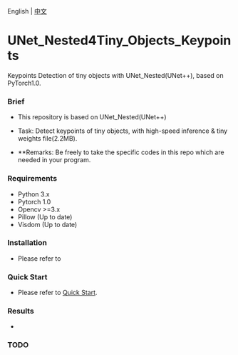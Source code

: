 English | [中文](https://github.com/unademo/UNet_Nested4Tiny_Objects_Keypoints/blob/master/README_CN.md)

# UNet_Nested4Tiny_Objects_Keypoints

Keypoints Detection of tiny objects with UNet_Nested(UNet++), based on PyTorch1.0.


### Brief

- This repository is based on UNet_Nested(UNet++)

- Task: Detect keypoints of tiny objects, with high-speed inference & tiny weights file(2.2MB).

- **Remarks: Be freely to take the specific codes in this repo which are needed in your program.


### Requirements

- Python 3.x
- Pytorch 1.0
- Opencv >=3.x
- Pillow (Up to date)
- Visdom (Up to date)


### Installation

- Please refer to 


### Quick Start

- Please refer to [Quick Start](https://github.com/unademo/UNet_Nested4Tiny_Objects_Keypoints/blob/master/docs/quickstart.md).


### Results

- 


### TODO

